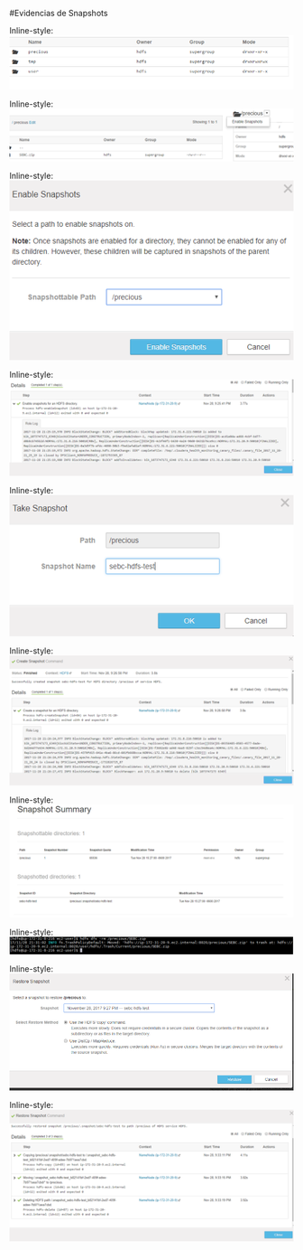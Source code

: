 #Evidencias de Snapshots  
  
Inline-style:
![snap1](https://github.com/AlanEsquivel42/SEBC/blob/master/storage/labs/snap1.PNG)  
  
Inline-style:
![snap2](https://github.com/AlanEsquivel42/SEBC/blob/master/storage/labs/snap2.PNG)  

Inline-style:
![snap3](https://github.com/AlanEsquivel42/SEBC/blob/master/storage/labs/snap3.PNG)  
  
Inline-style:
![snap4](https://github.com/AlanEsquivel42/SEBC/blob/master/storage/labs/snap4.PNG)  
  
Inline-style:
![snap5](https://github.com/AlanEsquivel42/SEBC/blob/master/storage/labs/snap5.PNG)  
  
Inline-style:
![snap6](https://github.com/AlanEsquivel42/SEBC/blob/master/storage/labs/snap6.PNG)  
  
Inline-style:
![snap7](https://github.com/AlanEsquivel42/SEBC/blob/master/storage/labs/snap7.PNG)  
  
Inline-style:
![snap8](https://github.com/AlanEsquivel42/SEBC/blob/master/storage/labs/snap8.PNG)  
  
Inline-style:
![snap9](https://github.com/AlanEsquivel42/SEBC/blob/master/storage/labs/snap9.PNG)  
  
Inline-style:
![snap10](https://github.com/AlanEsquivel42/SEBC/blob/master/storage/labs/snap10.PNG)  
  